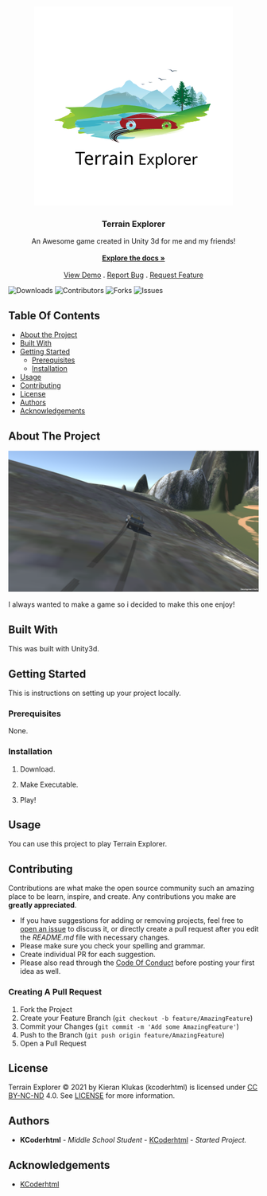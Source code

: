 <br/>
<p align="center">
  <a href="https://github.com/Kcoderhtml/TerrainExplorer">
    <img src="images/terrainexplorerlogo.svg" alt="Logo" width="400" height="400">
  </a>

  <h3 align="center">Terrain Explorer</h3>

  <p align="center">
    An Awesome game created in Unity 3d for me and my friends!
    <br/>
    <br/>
    <a href="https://github.com/Kcoderhtml/TerrainExplorer"><strong>Explore the docs »</strong></a>
    <br/>
    <br/>
    <a href="https://github.com/Kcoderhtml/TerrainExplorer">View Demo</a>
    .
    <a href="https://github.com/Kcoderhtml/TerrainExplorer/issues">Report Bug</a>
    .
    <a href="https://github.com/Kcoderhtml/TerrainExplorer/issues">Request Feature</a>
  </p>
</p>

![Downloads](https://img.shields.io/github/downloads/Kcoderhtml/TerrainExplorer/total) ![Contributors](https://img.shields.io/github/contributors/Kcoderhtml/TerrainExplorer?color=dark-green) ![Forks](https://img.shields.io/github/forks/Kcoderhtml/TerrainExplorer?style=social) ![Issues](https://img.shields.io/github/issues/Kcoderhtml/TerrainExplorer)

## Table Of Contents

* [About the Project](#about-the-project)
* [Built With](#built-with)
* [Getting Started](#getting-started)
  * [Prerequisites](#prerequisites)
  * [Installation](#installation)
* [Usage](#usage)
* [Contributing](#contributing)
* [License](#license)
* [Authors](#authors)
* [Acknowledgements](#acknowledgements)

## About The Project

![Screen Shot](images/terrainexplorerbackgrounds2.png)

I always wanted to make a game so i decided to make this one enjoy!

## Built With

This was built with Unity3d.

## Getting Started

This is instructions on setting up your project locally.

### Prerequisites

None.

### Installation

1. Download.

2. Make Executable.

3. Play!

## Usage

You can use this project to play Terrain Explorer.

## Contributing

Contributions are what make the open source community such an amazing place to be learn, inspire, and create. Any contributions you make are **greatly appreciated**.
* If you have suggestions for adding or removing projects, feel free to [open an issue](https://github.com/Kcoderhtml/TerrainExplorer/issues/new) to discuss it, or directly create a pull request after you edit the *README.md* file with necessary changes.
* Please make sure you check your spelling and grammar.
* Create individual PR for each suggestion.
* Please also read through the [Code Of Conduct](https://github.com/Kcoderhtml/TerrainExplorer/blob/main/CODE_OF_CONDUCT.md) before posting your first idea as well.

### Creating A Pull Request

1. Fork the Project
2. Create your Feature Branch (`git checkout -b feature/AmazingFeature`)
3. Commit your Changes (`git commit -m 'Add some AmazingFeature'`)
4. Push to the Branch (`git push origin feature/AmazingFeature`)
5. Open a Pull Request

## License

Terrain Explorer © 2021 by Kieran Klukas (kcoderhtml) is licensed under [CC BY-NC-ND](https://creativecommons.org/licenses/by-nc-nd/4.0/) 4.0. See [LICENSE](https://github.com/Kcoderhtml/TerrainExplorer/blob/master/LICENSE.md) for more information.

## Authors

* **KCoderhtml** - *Middle School Student* - [KCoderhtml](https://github.com/kcoderhtml) - *Started Project.*

## Acknowledgements

* [KCoderhtml](https://github.com/kcoderhtml/)

